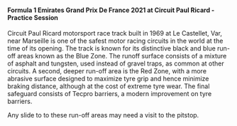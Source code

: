 #### Formula 1 Emirates Grand Prix De France 2021 at Circuit Paul Ricard - Practice Session
Circuit Paul Ricard motorsport race track built in 1969 at Le Castellet, Var, near Marseille is one of the safest motor racing circuits in the world at the time of its opening.
The track is known for its distinctive black and blue run-off areas known as the Blue Zone. The runoff surface consists of a mixture of asphalt and tungsten, used instead of gravel traps, as common at other circuits. A second, deeper run-off area is the Red Zone, with a more abrasive surface designed to maximize tyre grip and hence minimize braking distance, although at the cost of extreme tyre wear. The final safeguard consists of Tecpro barriers, a modern improvement on tyre barriers.

Any slide to to these run-off areas may need a visit to the pitstop.